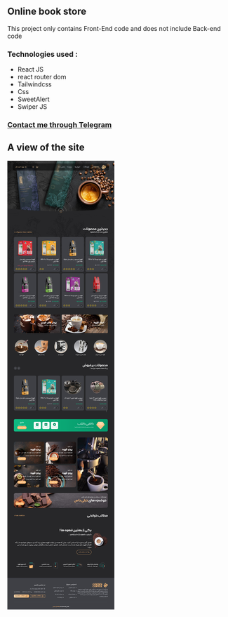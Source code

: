 ## Online book store
This project only contains Front-End code and does not include Back-end code
### Technologies used :
- React JS
- react router dom
- Tailwindcss
- Css
- SweetAlert
- Swiper JS

### [Contact me through Telegram](https://t.me/vc_abolfazl)

## A view of the site
![A view of the site](screenshot.jpg)
